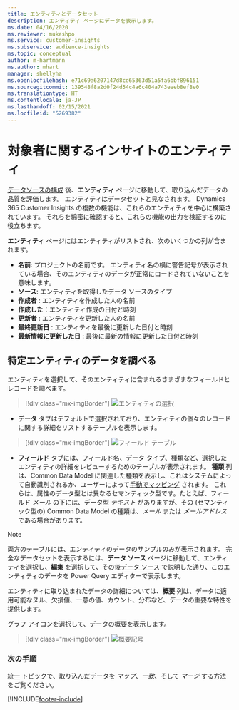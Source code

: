 ```yaml
---
title: エンティティとデータセット
description: エンティティ ページにデータを表示します。
ms.date: 04/16/2020
ms.reviewer: mukeshpo
ms.service: customer-insights
ms.subservice: audience-insights
ms.topic: conceptual
author: m-hartmann
ms.author: mhart
manager: shellyha
ms.openlocfilehash: e71c69a6207147d8cd65363d51a5fa6bbf896151
ms.sourcegitcommit: 139548f8a2d0f24d54c4a6c404a743eeeb8ef8e0
ms.translationtype: HT
ms.contentlocale: ja-JP
ms.lasthandoff: 02/15/2021
ms.locfileid: "5269382"
---
```

# <a name="entities-in-audience-insights"></a>対象者に関するインサイトのエンティティ

[データソースの構成](data-sources.md) 後、**エンティティ** ページに移動して、取り込んだデータの品質を評価します。 エンティティはデータセットと見なされます。 Dynamics 365 Customer Insights の複数の機能は、これらのエンティティを中心に構築されています。 それらを綿密に確認すると、これらの機能の出力を検証するのに役立ちます。

**エンティティ** ページにはエンティティがリストされ、次のいくつかの列が含まれます。

- **名前**: プロジェクトの名前です。 エンティティ名の横に警告記号が表示されている場合、そのエンティティのデータが正常にロードされていないことを意味します。
- **ソース**: エンティティを取得したデータ ソースのタイプ
- **作成者** : エンティティを作成した人の名前
- **作成した**：エンティティ作成の日付と時刻
- **更新者** : エンティティを更新した人の名前
- **最終更新日** : エンティティを最後に更新した日付と時刻
- **最新情報に更新した日** : 最後に最新の情報に更新した日付と時刻

## <a name="exploring-a-specific-entitys-data"></a>特定エンティティのデータを調べる

エンティティを選択して、そのエンティティに含まれるさまざまなフィールドとレコードを調べます。

> [!div class="mx-imgBorder"]
> ![エンティティの選択](media/data-manager-entities-data.png "エンティティの選択")

- **データ** タブはデフォルトで選択されており、エンティティの個々のレコードに関する詳細をリストするテーブルを表示します。

> [!div class="mx-imgBorder"]
> ![フィールド テーブル](media/data-manager-entities-fields.PNG "フィールド テーブル")

- **フィールド** タブには、フィールド名、データ タイプ、種類など、選択したエンティティの詳細をレビューするためのテーブルが表示されます。 **種類** 列は、Common Data Model に関連した種類を表示し、これはシステムによって自動識別されるか、ユーザーによって[手動でマッピング](map-entities.md) されます。 これらは、属性のデータ型とは異なるセマンティック型です。たとえば、フィールド *メール* の下には、データ型 *テキスト* がありますが、その (セマンティック型の) Common Data Model の種類は、*メール* または *メールアドレス* である場合があります。

> [!NOTE]
> 両方のテーブルには、エンティティのデータのサンプルのみが表示されます。 完全なデータセットを表示するには、**データ ソース** ページに移動して、エンティティを選択し、**編集** を選択して、その後[データ ソース](data-sources.md) で説明した通り、このエンティティのデータを Power Query エディターで表示します。

エンティティに取り込まれたデータの詳細については、**概要** 列は、データに適用可能なヌル、欠損値、一意の値、カウント、分布など、データの重要な特性を提供します。

グラフ アイコンを選択して、データの概要を表示します。

> [!div class="mx-imgBorder"]
> ![概要記号](media/data-manager-entities-summary.png "データ概要テーブル")

### <a name="next-step"></a>次の手順

[統一](data-unification.md) トピックで、取り込んだデータを *マップ*、*一致*、そして *マージ* する方法をご覧ください。


[!INCLUDE[footer-include](../includes/footer-banner.md)]
